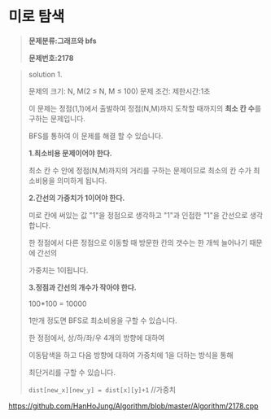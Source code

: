 # 미로 탐색

> **문제분류:그래프와 bfs**
>
> **문제번호:2178**

> solution 1.
>
> 문제의 크기: N, M(2 ≤ N, M ≤ 100)
> 문제 조건: 
> 제한시간:1초
>
> 이 문제는 정점(1,1)에서 출발하여 정점(N,M)까지 도착할 때까지의 **최소 칸 수**를 구하는 문제입니다.
>
> BFS를 통하여 이 문제를 해결 할 수 있습니다.
>
> **1.최소비용 문제이어야 한다.**
>
> 최소 칸 수 안에 정점(N,M)까지의 거리를 구하는 문제이므로 최소의 칸 수가 최소비용을 의미하게 됩니다.
>
>
>
> **2.간선의 가중치가 1이어야 한다.**
>
> 미로 칸에 써있는 값 "1"을 정점으로 생각하고 "1"과 인접한 "1"을 간선으로 생각합니다.
>
> 한 정점에서 다른 정점으로 이동할 때 방문한 칸의 갯수는 한 개씩 늘어나기 때문에 간선의 
>
> 가중치는 1이됩니다.
>
>
>
> **3.정점과 간선의 개수가 작아야 한다.**
>
> 100*100 = 10000
>
> 1만개 정도면 BFS로 최소비용을 구할 수 있습니다.
>
>
>
> 한 정점에서, 상/하/좌/우 4개의 방향에 대하여 
>
> 이동탐색을 하고 다음 방향에 대하여 가중치에 1을 더하는 방식을 통해
>
> 최단거리를 구할 수 있습니다.
>
>   `dist[new_x][new_y] = dist[x][y]+1` //가중치
>
>

https://github.com/HanHoJung/Algorithm/blob/master/Algorithm/2178.cpp












